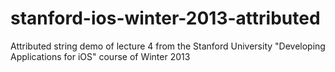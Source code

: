 stanford-ios-winter-2013-attributed
===================================

Attributed string demo of lecture 4 from the Stanford University "Developing Applications for iOS" course of Winter 2013

